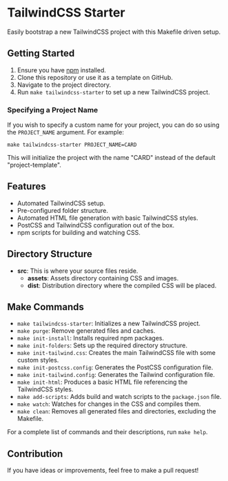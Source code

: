 # TailwindCSS Starter

Easily bootstrap a new TailwindCSS project with this Makefile driven setup.

## Getting Started

1. Ensure you have [npm](https://www.npmjs.com/get-npm) installed.
2. Clone this repository or use it as a template on GitHub.
3. Navigate to the project directory.
4. Run `make tailwindcss-starter` to set up a new TailwindCSS project.

### Specifying a Project Name

If you wish to specify a custom name for your project, you can do so using the `PROJECT_NAME` argument. For example:

```
make tailwindcss-starter PROJECT_NAME=CARD
```

This will initialize the project with the name "CARD" instead of the default "project-template".

## Features

- Automated TailwindCSS setup.
- Pre-configured folder structure.
- Automated HTML file generation with basic TailwindCSS styles.
- PostCSS and TailwindCSS configuration out of the box.
- npm scripts for building and watching CSS.

## Directory Structure

- **src**: This is where your source files reside.
    - **assets**: Assets directory containing CSS and images.
    - **dist**: Distribution directory where the compiled CSS will be placed.

## Make Commands

- `make tailwindcss-starter`: Initializes a new TailwindCSS project.
- `make purge`: Remove generated files and caches.
- `make init-install`: Installs required npm packages.
- `make init-folders`: Sets up the required directory structure.
- `make init-tailwind.css`: Creates the main TailwindCSS file with some custom styles.
- `make init-postcss.config`: Generates the PostCSS configuration file.
- `make init-tailwind.config`: Generates the Tailwind configuration file.
- `make init-html`: Produces a basic HTML file referencing the TailwindCSS styles.
- `make add-scripts`: Adds build and watch scripts to the `package.json` file.
- `make watch`: Watches for changes in the CSS and compiles them.
- `make clean`: Removes all generated files and directories, excluding the Makefile.

For a complete list of commands and their descriptions, run `make help`.

## Contribution

If you have ideas or improvements, feel free to make a pull request!
